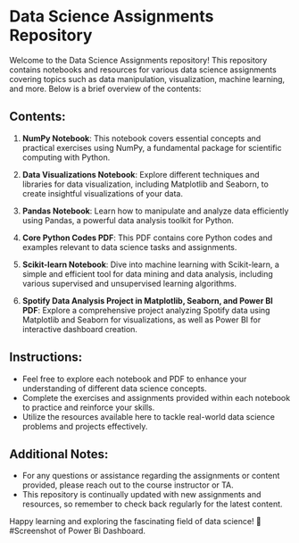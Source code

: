 # Data Science Assignments Repository

Welcome to the Data Science Assignments repository! This repository contains notebooks and resources for various data science assignments covering topics such as data manipulation, visualization, machine learning, and more. Below is a brief overview of the contents:

## Contents:

1. **NumPy Notebook**: This notebook covers essential concepts and practical exercises using NumPy, a fundamental package for scientific computing with Python.

2. **Data Visualizations Notebook**: Explore different techniques and libraries for data visualization, including Matplotlib and Seaborn, to create insightful visualizations of your data.

3. **Pandas Notebook**: Learn how to manipulate and analyze data efficiently using Pandas, a powerful data analysis toolkit for Python.

4. **Core Python Codes PDF**: This PDF contains core Python codes and examples relevant to data science tasks and assignments.

5. **Scikit-learn Notebook**: Dive into machine learning with Scikit-learn, a simple and efficient tool for data mining and data analysis, including various supervised and unsupervised learning algorithms.

6. **Spotify Data Analysis Project in Matplotlib, Seaborn, and Power BI PDF**: Explore a comprehensive project analyzing Spotify data using Matplotlib and Seaborn for visualizations, as well as Power BI for interactive dashboard creation.

## Instructions:

- Feel free to explore each notebook and PDF to enhance your understanding of different data science concepts.
- Complete the exercises and assignments provided within each notebook to practice and reinforce your skills.
- Utilize the resources available here to tackle real-world data science problems and projects effectively.

## Additional Notes:

- For any questions or assistance regarding the assignments or content provided, please reach out to the course instructor or TA.
- This repository is continually updated with new assignments and resources, so remember to check back regularly for the latest content.

Happy learning and exploring the fascinating field of data science! 🚀
#Screenshot of Power Bi Dashboard.
